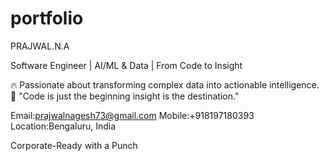 # portfolio

PRAJWAL.N.A
 
Software Engineer | AI/ML & Data | From Code to Insight

🔥 Passionate about transforming complex data into actionable intelligence.
🧠 "Code is just the beginning insight is the destination."
 
Email:prajwalnagesh73@gmail.com  Mobile:+918197180393 Location:Bengaluru, India

Corporate-Ready with a Punch



